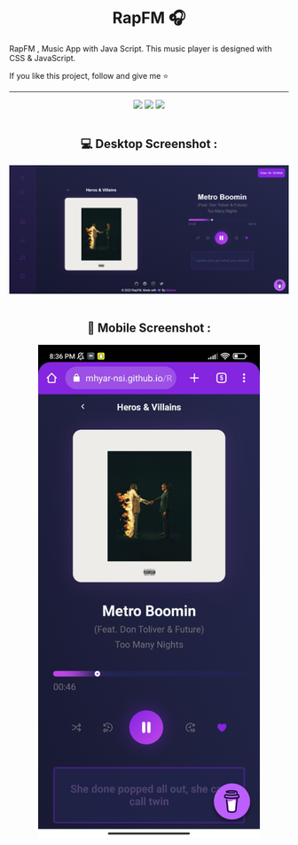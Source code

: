 
<h1 align="center">RapFM 🎧</h1>
<p>RapFM , Music App with Java Script. This music player is designed with CSS & JavaScript.</p>
<p>If you like this project, follow and give me ⭐ </p>
<hr>
<div align="center">
  <a href="https://mhyar-nsi.github.io/RapFM/"><img src="https://img.shields.io/badge/Look-Demo-blueviolet?style=for-the-badge"></a>
  <a href="https://github.com/Mhyar-nsi/RapFM"><img src="https://img.shields.io/github/languages/code-size/mhyar-nsi/RapFM?logo=github&style=for-the-badge"></a>
  <img src="https://img.shields.io/github/languages/count/Mhyar-nsi/RapFM?color=yellow&logo=Javascript&style=for-the-badge">
</div>
<br>


<div align="center">
  <h2>💻 Desktop Screenshot : </h2>
  <img src="https://raw.githubusercontent.com/Mhyar-nsi/RapFM/main/Screenshot.png">
</div>
<br>

<div align="center">
  <h2>📱 Mobile Screenshot : </h2> 
  <img src="https://raw.githubusercontent.com/Mhyar-nsi/RapFM/main/Mobile-Screenshot.jpg" width="400px">
</div>
